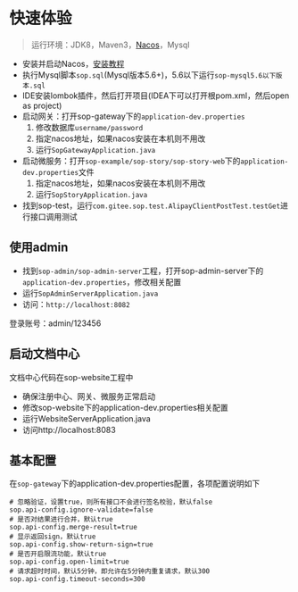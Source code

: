 # 快速体验

> 运行环境：JDK8，Maven3，[Nacos](https://nacos.io/zh-cn/docs/what-is-nacos.html)，Mysql

- 安装并启动Nacos，[安装教程](https://nacos.io/zh-cn/docs/quick-start.html)
- 执行Mysql脚本`sop.sql`(Mysql版本5.6+)，5.6以下运行`sop-mysql5.6以下版本.sql`
- IDE安装lombok插件，然后打开项目(IDEA下可以打开根pom.xml，然后open as project)
- 启动网关：打开sop-gateway下的`application-dev.properties`
    1. 修改数据库`username/password`
    2. 指定nacos地址，如果nacos安装在本机则不用改
    3. 运行`SopGatewayApplication.java`
- 启动微服务：打开`sop-example/sop-story/sop-story-web`下的`application-dev.properties`文件
    1. 指定nacos地址，如果nacos安装在本机则不用改
    2. 运行`SopStoryApplication.java`
- 找到sop-test，运行`com.gitee.sop.test.AlipayClientPostTest.testGet`进行接口调用测试

## 使用admin

- 找到`sop-admin/sop-admin-server`工程，打开sop-admin-server下的`application-dev.properties`，修改相关配置
- 运行`SopAdminServerApplication.java`
- 访问：`http://localhost:8082`

登录账号：admin/123456

## 启动文档中心

文档中心代码在sop-website工程中

- 确保注册中心、网关、微服务正常启动
- 修改sop-website下的application-dev.properties相关配置
- 运行WebsiteServerApplication.java
- 访问http://localhost:8083

## 基本配置

在`sop-gateway`下的application-dev.properties配置，各项配置说明如下

```properties
# 忽略验证，设置true，则所有接口不会进行签名校验，默认false
sop.api-config.ignore-validate=false
# 是否对结果进行合并，默认true
sop.api-config.merge-result=true
# 显示返回sign，默认true
sop.api-config.show-return-sign=true
# 是否开启限流功能，默认true
sop.api-config.open-limit=true
# 请求超时时间，默认5分钟，即允许在5分钟内重复请求，默认300
sop.api-config.timeout-seconds=300
```